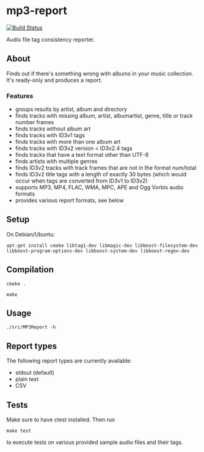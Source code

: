 mp3-report
==========

[![Build Status](https://travis-ci.org/kaethorn/mp3-report.svg?branch=master)](https://travis-ci.org/kaethorn/mp3-report)

Audio file tag consistency reporter.

## About
Finds out if there's something wrong with albums in your music collection. It's ready-only and produces a report.

### Features
* groups results by artist, album and directory
* finds tracks with missing album, artist, albumartist, genre, title or track number frames
* finds tracks without album art
* finds tracks with ID3v1 tags
* finds tracks with more than one album art
* finds tracks with ID3v2 version < ID3v2.4 tags
* finds tracks that have a text format other than UTF-8
* finds artists with multiple genres
* finds ID3v2 tracks with track frames that are not in the format num/total
* finds ID3v2 title tags with a length of exactly 30 bytes (which would occur when tags are converted from ID3v1 to ID3v2)
* supports MP3, MP4, FLAC, WMA, MPC, APE and Ogg Vorbis audio formats
* provides various report formats, see below

## Setup

On Debian/Ubuntu:

`apt-get install cmake libtag1-dev libmagic-dev libboost-filesystem-dev libboost-program-options-dev libboost-system-dev libboost-regex-dev`

## Compilation

`cmake .`

`make`

## Usage

`./src/MP3Report -h`

## Report types

The following report types are currently available:
* stdout (default)
* plain text
* CSV

## Tests

Make sure to have ctest installed. Then run

`make test`

to execute tests on various provided sample audio files and their tags.
